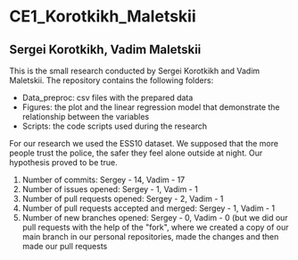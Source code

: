 # CE1_Korotkikh_Maletskii

## Sergei Korotkikh, Vadim Maletskii

This is the small research conducted by Sergei Korotkikh and Vadim Maletskii. The repository contains the following folders:

- Data_preproc: csv files with the prepared data
- Figures: the plot and the linear regression model that demonstrate the relationship between the variables
- Scripts: the code scripts used during the research

For our research we used the ESS10 dataset. We supposed that the more people trust the police, the safer they feel alone outside at night. Our hypothesis proved to be true.

1. Number of commits: Sergey - 14, Vadim - 17
2. Number of issues opened: Sergey - 1, Vadim - 1
3. Number of pull requests opened:  Sergey - 2, Vadim - 1
4. Number of pull requests accepted and merged:  Sergey - 1, Vadim - 1
5. Number of new branches opened: Sergey - 0, Vadim - 0 (but we did our pull requests with the help of the "fork", where we created a copy of our main branch in our personal repositories, made the changes and then made our pull requests
